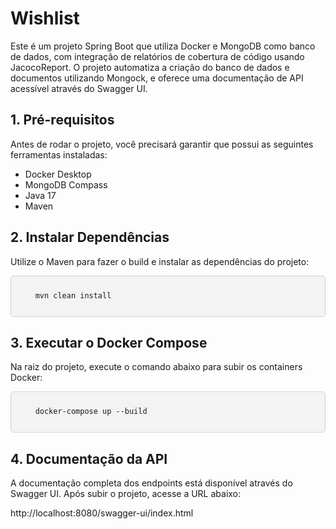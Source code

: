 <div class="w3-container">
  
<h1 align="left">Wishlist</h1>
Este é um projeto Spring Boot que utiliza Docker e MongoDB como banco de dados, com integração de relatórios de cobertura de código usando JacocoReport. O projeto automatiza a criação do banco de dados e documentos utilizando Mongock, e oferece uma documentação de API acessível através do Swagger UI.

<h2 class="w3-text-green w3-xxlarge"> 1. Pré-requisitos </h2>
Antes de rodar o projeto, você precisará garantir que possui as seguintes ferramentas instaladas:
<ul>
<li>Docker Desktop</li>
<li>MongoDB Compass</li>
<li>Java 17</li>
<li>Maven</li>
</ul>

<h2 class="w3-text-green w3-xxlarge">2. Instalar Dependências</h2>
Utilize o Maven para fazer o build e instalar as dependências do projeto:



<pre style="background-color: #f3f3f3; padding: 10px; border-radius: 5px; border: 1px solid #d1d1d1; font-family: 'Courier New', Courier, monospace; white-space: pre-wrap;">
<code>
    mvn clean install
</code>
</pre>

<h2 class="w3-text-green w3-xxlarge">3. Executar o Docker Compose</h2>
Na raiz do projeto, execute o comando abaixo para subir os containers Docker:


<pre style="background-color: #f3f3f3; padding: 10px; border-radius: 5px; border: 1px solid #d1d1d1; font-family: 'Courier New', Courier, monospace; white-space: pre-wrap;">
<code>
    docker-compose up --build
</code>
</pre>



<h2 class="w3-text-green w3-xxlarge">4. Documentação da API</h2>
A documentação completa dos endpoints está disponível através do Swagger UI. Após subir o projeto, acesse a URL abaixo:

http://localhost:8080/swagger-ui/index.html
</div>
